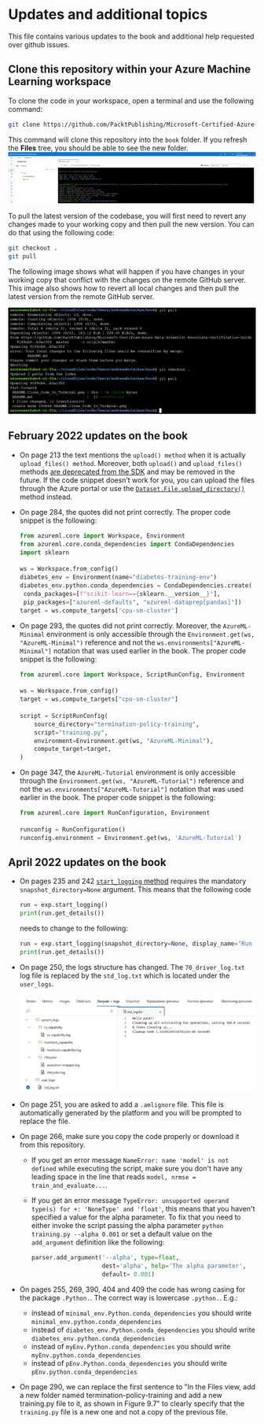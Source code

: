 # Updates and additional topics

This file contains various updates to the book and additional help requested over github issues.

## Clone this repository within your Azure Machine Learning workspace

To clone the code in your workspace, open a terminal and use the following command:

``` bash
git clone https://github.com/PacktPublishing/Microsoft-Certified-Azure-Data-Scientist-Associate-Certification-Guide.git book
```

This command will clone this repository into the `book` folder. If you refresh the **Files** tree, you should be able to see the new folder.
![Cloning repository in AzureML](./auxiliary/images/Clone_Code_In_Terminal.png)

To pull the latest version of the codebase, you will first need to revert any changes made to your working copy and then pull the new version. You can do that using the following code:

``` bash
git checkout .
git pull
```

The following image shows what will happen if you have changes in your working copy that conflict with the changes on the remote GitHub server. This image also shows how to revert all local changes and then pull the latest version from the remote GitHub server.

![Pulling newer code version in AzureML](./auxiliary/images/Pull_Newer_Version.png)

## February 2022 updates on the book

- On page 213 the text mentions the `upload() method` when it is actually `upload_files() method`. Moreover, both `upload()` and `upload_files()` methods [are deprecated from the SDK](https://docs.microsoft.com/python/api/azureml-core/azureml.data.azure_storage_datastore.azureblobdatastore?view=azure-ml-py#azureml-data-azure-storage-datastore-azureblobdatastore-upload-files) and may be removed in the future. If the code snippet doesn’t work for you, you can upload the files through the Azure portal or use the [`Dataset.File.upload_directory()`](https://docs.microsoft.com/python/api/azureml-core/azureml.data.dataset_factory.filedatasetfactory?view=azure-ml-py#azureml-data-dataset-factory-filedatasetfactory-upload-directory) method instead.
- On page 284, the quotes did not print correctly. The proper code snippet is the following:

  ```python
  from azureml.core import Workspace, Environment
  from azureml.core.conda_dependencies import CondaDependencies 
  import sklearn
  
  ws = Workspace.from_config()
  diabetes_env = Environment(name="diabetes-training-env")
  diabetes_env.python.conda_dependencies = CondaDependencies.create(
   conda_packages=[f"scikit-learn=={sklearn.__version__}"],
   pip_packages=["azureml-defaults", "azureml-dataprep[pandas]"])
  target = ws.compute_targets['cpu-sm-cluster']
  ```

- On page 293, the quotes did not print correctly. Moreover, the `AzureML-Minimal` environment is only accessible through the `Environment.get(ws, "AzureML-Minimal")` reference and not the `ws.environments["AzureML-Minimal"]` notation that was used earlier in the book. The proper code snippet is the following:

  ```python
  from azureml.core import Workspace, ScriptRunConfig, Environment

  ws = Workspace.from_config()
  target = ws.compute_targets["cpu-sm-cluster"]

  script = ScriptRunConfig(
      source_directory="termination-policy-training",
      script="training.py",
      environment=Environment.get(ws, "AzureML-Minimal"),
      compute_target=target,
  )
  ```

- On page 347, the `AzureML-Tutorial` environment is only accessible through the `Environment.get(ws, "AzureML-Tutorial")` reference and not the `ws.environments["AzureML-Tutorial"]` notation that was used earlier in the book. The proper code snippet is the following:

  ```python
  from azureml.core import RunConfiguration, Environment

  runconfig = RunConfiguration()
  runconfig.environment = Environment.get(ws, 'AzureML-Tutorial')
  ```

## April 2022 updates on the book

- On pages 235 and 242 [`start_logging` method](https://docs.microsoft.com/en-us/python/api/azureml-core/azureml.core.experiment.experiment?view=azure-ml-py#azureml-core-experiment-experiment-start-logging) requires the mandatory `snapshot_directory=None` argument. This means that the following code

  ```python
  run = exp.start_logging()
  print(run.get_details())
  ```

  needs to change to the following:

  ```python
  run = exp.start_logging(snapshot_directory=None, display_name="Run in notebook")
  print(run.get_details())
  ```

- On page 250, the logs structure has changed. The `70_driver_log.txt` log file is replaced by the `std_log.txt` which is located under the `user_logs`.

  ![Updated figure 8.14](./auxiliary/figures/Figure_8_14_Updated_2022_05_04.png)

- On page 251, you are asked to add a `.amlignore` file. This file is automatically generated by the platform and you will be prompted to replace the file.

- On page 266, make sure you copy the code properly or download it from this repository. 
  - If you get an error message `NameError: name 'model' is not defined` while executing the script, make sure you don't have any leading space in the line that reads `model, nrmse = train_and_evaluate...`.
  - If you get an error message `TypeError: unsupported operand type(s) for +: 'NoneType' and 'float'`, this means that you haven't specified a value for the alpha parameter. To fix that you need to either invoke the script passing the alpha parameter `python training.py --alpha 0.001` or set a default value on the `add_argument` definition like the following:

    ```python
    parser.add_argument('--alpha', type=float,
                        dest='alpha', help='The alpha parameter',
                        default= 0.001)
    ```

- On pages 255, 269, 390, 404 and 409 the code has wrong casing for the package `.Python.`. The correct way is lowercase `.python.`. E.g.:
  - instead of `minimal_env.Python.conda_dependencies` you should write `minimal_env.python.conda_dependencies`
  - instead of `diabetes_env.Python.conda_dependencies` you should write `diabetes_env.python.conda_dependencies`
  - instead of `myEnv.Python.conda_dependencies` you should write `myEnv.python.conda_dependencies`
  - instead of `pEnv.Python.conda_dependencies` you should write `pEnv.python.conda_dependencies`

- On page 290, we can replace the first sentence to "In the Files view, add a new folder named termination-policy-training and add a new training.py
file to it, as shown in Figure 9.7" to clearly specify that the `training.py` file is a new one and not a copy of the previous file.

